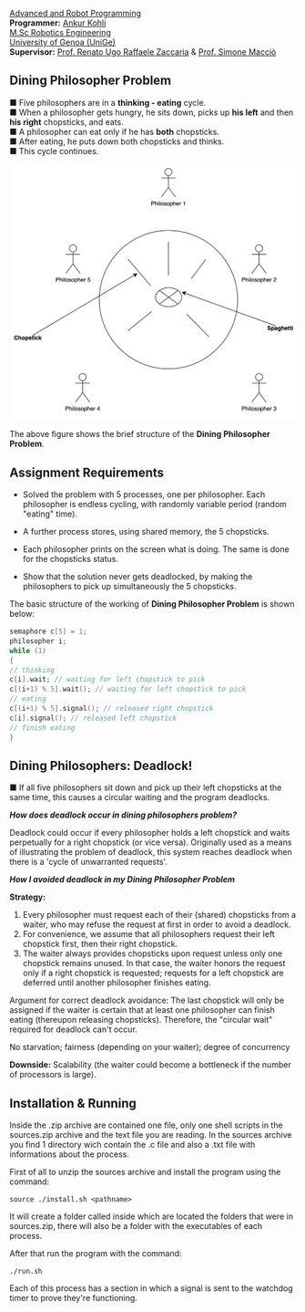 [Advanced and Robot Programming](https://corsi.unige.it/en/off.f/2022/ins/60228?codcla=10635)<br>
**Programmer:** [Ankur Kohli](https://github.com/ankurkohli007)<br>
[M.Sc Robotics Engineering](https://corsi.unige.it/corsi/10635)<br>
[University of Genoa (UniGe)](https://unige.it/en)<br>
**Supervisor:** [Prof. Renato Ugo Raffaele Zaccaria](https://rubrica.unige.it/personale/VUFOXVhs) & [Prof. Simone Macciò](https://rubrica.unige.it/personale/UUNAWFho)

## Dining Philosopher Problem ##

 ■ Five philosophers are in a **thinking - eating** cycle.<br>
 ■ When a philosopher gets hungry, he sits down, picks up **his left** and then **his right** chopsticks, and eats.<br>
 ■ A philosopher can eat only if he has **both** chopsticks.<br>
 ■ After eating, he puts down both chopsticks and thinks.<br>
 ■ This cycle continues.<br>

![alt text](image1.png)

The above figure shows the brief structure of the **Dining Philosopher Problem**.

## Assignment Requirements ##

* Solved the problem with 5 processes, one per philosopher. Each philosopher is endless cycling, with randomly variable period (random "eating" time).

* A further process stores, using shared memory, the 5 chopsticks.

* Each philosopher prints on the screen what is doing. The same is done for the chopsticks status.

* Show that the solution never gets deadlocked, by making the philosophers to pick up simultaneously the 5 chopsticks.

The basic structure of the working of **Dining Philosopher Problem** is shown below:

```c
semaphore c[5] = 1;
philosopher i;
while (1)
{
// thinking
c[i].wait; // waiting for left chopstick to pick
c[(i+1) % 5].wait(); // waiting for left chopstick to pick
// eating
c[(i+1) % 5].signal(); // released right chopstick
c[i].signal(); // released left chopstick
// finish eating
}
```
## Dining Philosophers: Deadlock! ##

■ If all five philosophers sit down and pick up their left chopsticks at the same time, this causes a circular waiting and the program deadlocks.

***How does deadlock occur in dining philosophers problem?***

Deadlock could occur if every philosopher holds a left chopstick and waits perpetually for a right chopstick (or vice versa). Originally used as a means of illustrating the problem of deadlock, this system reaches deadlock when there is a 'cycle of unwarranted requests'.

***How I avoided deadlock in my Dining Philosopher Problem***

**Strategy:** 

1. Every philosopher must request each of their (shared) chopsticks from a waiter, who may refuse the request at first in order to avoid a deadlock. 
2. For convenience, we assume that all philosophers request their left chopstick first, then their right chopstick.
3. The waiter always provides chopsticks upon request unless only one chopstick remains unused. In that case, the waiter honors the request only if a right chopstick is requested; requests for a left chopstick are deferred until another philosopher finishes eating.

Argument for correct deadlock avoidance: The last chopstick will only be assigned if the waiter is certain that at least one philosopher can finish eating (thereupon releasing chopsticks). Therefore, the "circular wait" required for deadlock can't occur.

No starvation; fairness (depending on your waiter); degree of concurrency

**Downside:** Scalability (the waiter could become a bottleneck if the number of processors is large).

## Installation & Running ##

Inside the .zip archive are contained one file, only one shell scripts in the sources.zip archive and the text file you are reading. In the sources archive you find 1 directory wich contain the .c file and also a .txt file with  informations about the process.

First of all to unzip the sources archive and install the program using the command:

```
source ./install.sh <pathname>
```

It will create a folder called <pathname> inside which are located the folders that were in sources.zip, there will also be a folder with the executables of each process.
  
After that run the program with the command:

```
./run.sh
```
  
Each of this process has a section in which a signal is sent to the watchdog timer to prove they're functioning.

